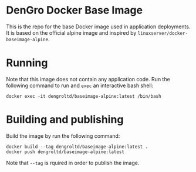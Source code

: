 # DenGro Docker Base Image

This is the repo for the base Docker image used in application deployments. It is based on the official alpine image and inspired by `linuxserver/docker-baseimage-alpine`.

# Running

Note that this image does not contain any application code. Run the following command to run and `exec` an interactive bash shell:

	docker exec -it dengroltd/baseimage-alpine:latest /bin/bash

# Building and publishing

Build the image by run the following command:

	docker build --tag dengroltd/baseimage-alpine:latest .
	docker push dengroltd/baseimage-alpine:latest

Note that `--tag` is rquired in order to publish the image.
